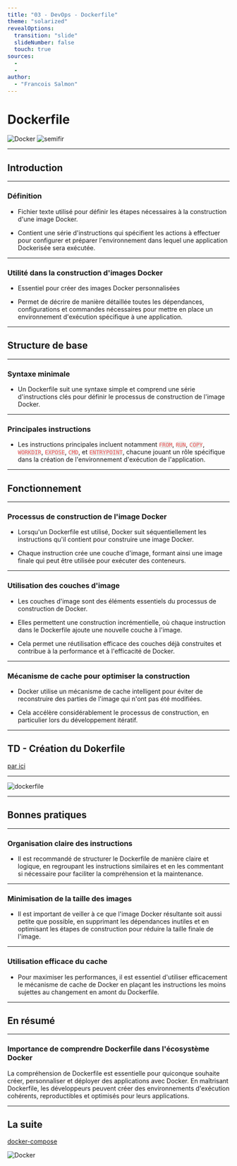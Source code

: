 ```yaml
---
title: "03 - DevOps - Dockerfile"
theme: "solarized"
revealOptions:
  transition: "slide"
  slideNumber: false
  touch: true
sources: 
  - 
  - 
author: 
  - "Francois Salmon"
---
```


<head>
  <link rel="stylesheet" href="https://maxcdn.bootstrapcdn.com/font-awesome/4.5.0/css/font-awesome.min.css">
</head>

<style type="text/css">
  body{
    position: relative;
    height: 100vh;
  }

  body:before{
    content: ' ';
    position: absolute;
    top: 0;
    bottom: 0;
    left: 0;
    right: 0;
    background: url(https://raw.githubusercontent.com/tamo-semifir/gcp-assets/main/logo_semifir.png) no-repeat center fixed;
    background-size: 75vh 45vw;
    opacity: 0.2
  }

  code {
    color: #EB5757;
    background-color: rgba(135,131,120,0.15);
    border-radius: 10px;
    font-size: 90%;
  }
</style>

# Dockerfile

![Docker](/assets/Docker.svg) <!-- .element width="35%" align="left"-->
![semifir](/assets/logo_semifir.png) <!-- .element width="19%" align="right" -->

---

## Introduction

----

### Définition

- Fichier texte utilisé pour définir les étapes nécessaires à la construction d'une image Docker.

- Contient une série d'instructions qui spécifient les actions à effectuer pour configurer et préparer l'environnement dans lequel une application Dockerisée sera exécutée.

----

### Utilité dans la construction d'images Docker

- Essentiel pour créer des images Docker personnalisées

- Permet de décrire de manière détaillée toutes les dépendances, configurations et commandes nécessaires pour mettre en place un environnement d'exécution spécifique à une application.

---

## Structure de base

----

### Syntaxe minimale

- Un Dockerfile suit une syntaxe simple et comprend une série d'instructions clés pour définir le processus de construction de l'image Docker.

----

### Principales instructions

- Les instructions principales incluent notamment `FROM`, `RUN`, `COPY`, `WORKDIR`, `EXPOSE`, `CMD`, et `ENTRYPOINT`, chacune jouant un rôle spécifique dans la création de l'environnement d'exécution de l'application.

---

## Fonctionnement

----

### Processus de construction de l'image Docker

- Lorsqu'un Dockerfile est utilisé, Docker suit séquentiellement les instructions qu'il contient pour construire une image Docker.

- Chaque instruction crée une couche d'image, formant ainsi une image finale qui peut être utilisée pour exécuter des conteneurs.

----

### Utilisation des couches d'image

- Les couches d'image sont des éléments essentiels du processus de construction de Docker.

- Elles permettent une construction incrémentielle, où chaque instruction dans le Dockerfile ajoute une nouvelle couche à l'image.

- Cela permet une réutilisation efficace des couches déjà construites et contribue à la performance et à l'efficacité de Docker.

----

### Mécanisme de cache pour optimiser la construction

- Docker utilise un mécanisme de cache intelligent pour éviter de reconstruire des parties de l'image qui n'ont pas été modifiées.

- Cela accélère considérablement le processus de construction, en particulier lors du développement itératif.

---

## TD - Création du Dokerfile

[par ici](../../demo/03.1_DevOps_TD_Dockerfile.md)

---

![dockerfile](../../assets/schémas/dockerfile.png) <!-- .element width="85%" -->

---

## Bonnes pratiques

----

### Organisation claire des instructions

- Il est recommandé de structurer le Dockerfile de manière claire et logique, en regroupant les instructions similaires et en les commentant si nécessaire pour faciliter la compréhension et la maintenance.

----

### Minimisation de la taille des images

- Il est important de veiller à ce que l'image Docker résultante soit aussi petite que possible, en supprimant les dépendances inutiles et en optimisant les étapes de construction pour réduire la taille finale de l'image.

----

### Utilisation efficace du cache

- Pour maximiser les performances, il est essentiel d'utiliser efficacement le mécanisme de cache de Docker en plaçant les instructions les moins sujettes au changement en amont du Dockerfile.

---

## En résumé

----

### Importance de comprendre Dockerfile dans l'écosystème Docker

La compréhension de Dockerfile est essentielle pour quiconque souhaite créer, personnaliser et déployer des applications avec Docker. En maîtrisant Dockerfile, les développeurs peuvent créer des environnements d'exécution cohérents, reproductibles et optimisés pour leurs applications.

---

## La suite

[docker-compose](04_DevOps_Docker-Compose.md)

![Docker](/assets/Docker.svg) <!-- .element width="35%" -->
